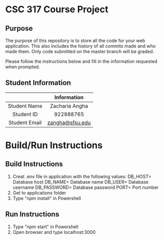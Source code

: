 # CSC 317 Course Project

## Purpose

The purpose of this repository is to store all the code for your web application. This also includes the history of all commits made and who made them. Only code submitted on the master branch will be graded.

Please follow the instructions below and fill in the information requested when prompted.

## Student Information

|               | Information   |
|:-------------:|:-------------:|
| Student Name  | Zacharia Angha     |
| Student ID    | 922988765       |
| Student Email | zangha@sfsu.edu    |



# Build/Run Instructions

## Build Instructions
1. Creat .env file in application with the following values:
    DB_HOST= Database host
    DB_NAME= Database name
    DB_USER= Database username
    DB_PASSWORD= Database password
    PORT= Port number
2. Get to applications folder
3. Type "npm install" in Powershell

## Run Instructions
1. Type "npm start" in Powershell
2. Open browser and type localhost:3000
